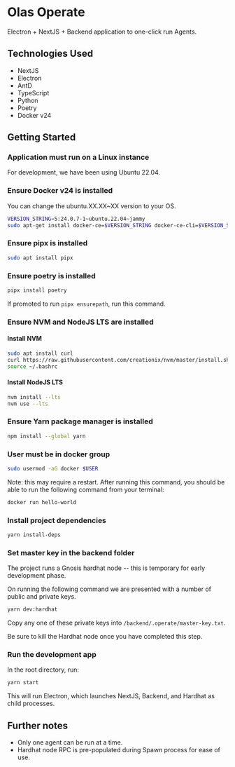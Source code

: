 # Olas Operate
Electron + NextJS + Backend application to one-click run Agents.

## Technologies Used
- NextJS
- Electron
- AntD
- TypeScript
- Python
- Poetry
- Docker v24

## Getting Started

### Application must run on a Linux instance
For development, we have been using Ubuntu 22.04.

### Ensure Docker v24 is installed

You can change the ubuntu.XX.XX~XX version to your OS.

```bash
VERSION_STRING=5:24.0.7-1~ubuntu.22.04~jammy
sudo apt-get install docker-ce=$VERSION_STRING docker-ce-cli=$VERSION_STRING containerd.io docker-buildx-plugin docker-compose-plugin
```

### Ensure pipx is installed

```bash
sudo apt install pipx
```

### Ensure poetry is installed

```bash
pipx install poetry
```

If promoted to run `pipx ensurepath`, run this command.

### Ensure NVM and NodeJS LTS are installed

#### Install NVM
```bash
sudo apt install curl 
curl https://raw.githubusercontent.com/creationix/nvm/master/install.sh | bash 
source ~/.bashrc
```

#### Install NodeJS LTS
```bash
nvm install --lts
nvm use --lts
```

### Ensure Yarn package manager is installed

```bash 
npm install --global yarn
```

### User must be in docker group

```bash
sudo usermod -aG docker $USER
```

Note: this may require a restart. After running this command, you should be able to run the following command from your terminal: 

```bash
docker run hello-world
```

### Install project dependencies

```bash
yarn install-deps
```

### Set master key in the backend folder

The project runs a Gnosis hardhat node -- this is temporary for early development phase.

On running the following command we are presented with a number of public and private keys. 

```bash
yarn dev:hardhat
```

Copy any one of these private keys into `/backend/.operate/master-key.txt`.

Be sure to kill the Hardhat node once you have completed this step.

### Run the development app

In the root directory, run:

```bash
yarn start
```

This will run Electron, which launches NextJS, Backend, and Hardhat as child processes.

## Further notes

- Only one agent can be run at a time.
- Hardhat node RPC is pre-populated during Spawn process for ease of use.